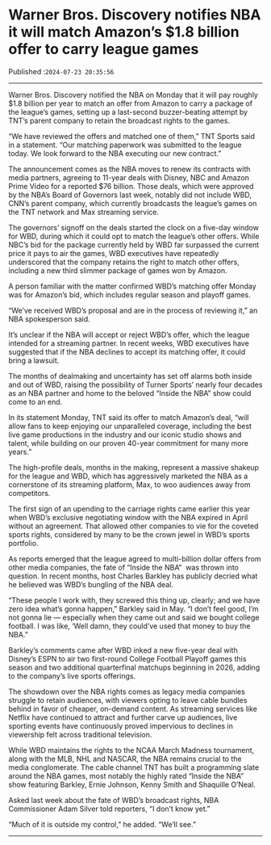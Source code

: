 # Warner Bros. Discovery notifies NBA it will match Amazon’s $1.8 billion offer to carry league games

Published :`2024-07-23 20:35:56`

---

Warner Bros. Discovery notified the NBA on Monday that it will pay roughly $1.8 billion per year to match an offer from Amazon to carry a package of the league’s games, setting up a last-second buzzer-beating attempt by TNT’s parent company to retain the broadcast rights to the games.

“We have reviewed the offers and matched one of them,” TNT Sports said in a statement. “Our matching paperwork was submitted to the league today. We look forward to the NBA executing our new contract.”

The announcement comes as the NBA moves to renew its contracts with media partners, agreeing to 11-year deals with Disney, NBC and Amazon Prime Video for a reported $76 billion. Those deals, which were approved by the NBA’s Board of Governors last week, notably did not include WBD, CNN’s parent company, which currently broadcasts the league’s games on the TNT network and Max streaming service.

The governors’ signoff on the deals started the clock on a five-day window for WBD, during which it could opt to match the league’s other offers. While NBC’s bid for the package  currently held by WBD far surpassed the current price it pays to air the games, WBD executives have repeatedly underscored that the company retains the right to match other offers, including a new third slimmer package of games won by Amazon.

A person familiar with the matter confirmed WBD’s matching offer Monday was for Amazon’s bid, which includes regular season and playoff games.

“We’ve received WBD’s proposal and are in the process of reviewing it,” an NBA spokesperson said.

It’s unclear if the NBA will accept or reject WBD’s offer, which the league intended for a streaming partner. In recent weeks, WBD executives have suggested that if the NBA declines to accept its matching offer, it could bring a lawsuit.

The months of dealmaking and uncertainty has set off alarms both inside and out of WBD, raising the possibility of Turner Sports’ nearly four decades as an NBA partner and home to the beloved “Inside the NBA” show could come to an end.

In its statement Monday, TNT said its offer to match Amazon’s deal, “will allow fans to keep enjoying our unparalleled coverage, including the best live game productions in the industry and our iconic studio shows and talent, while building on our proven 40-year commitment for many more years.”

The high-profile deals, months in the making, represent a massive shakeup for the league and WBD, which has aggressively marketed the NBA as a cornerstone of its streaming platform, Max, to woo audiences away from competitors.

The first sign of an upending to the carriage rights came earlier this year when WBD’s exclusive negotiating window with the NBA expired in April without an agreement. That allowed other companies to vie for the coveted sports rights, considered by many to be the crown jewel in WBD’s sports portfolio.

As reports emerged that the league agreed to multi-billion dollar offers from other media companies, the fate of “Inside the NBA”  was thrown into question. In recent months, host Charles Barkley has publicly decried what he believed was WBD’s bungling of the NBA deal.

“These people I work with, they screwed this thing up, clearly; and we have zero idea what’s gonna happen,” Barkley said in May. “I don’t feel good, I’m not gonna lie — especially when they came out and said we bought college football. I was like, ‘Well damn, they could’ve used that money to buy the NBA.”

Barkley’s comments came after WBD inked a new five-year deal with Disney’s ESPN to air two first-round College Football Playoff games this season and two additional quarterfinal matchups beginning in 2026, adding to the company’s live sports offerings.

The showdown over the NBA rights comes as legacy media companies struggle to retain audiences, with viewers opting to leave cable bundles behind in favor of cheaper, on-demand content. As streaming services like Netflix have continued to attract and further carve up audiences, live sporting events have continuously proved impervious to declines in viewership felt across traditional television.

While WBD maintains the rights to the NCAA March Madness tournament, along with the MLB, NHL and NASCAR, the NBA remains crucial to the media conglomerate. The cable channel TNT has built a programming slate around the NBA games, most notably the highly rated “Inside the NBA” show featuring Barkley, Ernie Johnson, Kenny Smith and Shaquille O’Neal.

Asked last week about the fate of WBD’s broadcast rights, NBA Commissioner Adam Silver told reporters, “I don’t know yet.”

“Much of it is outside my control,” he added. “We’ll see.”

---

